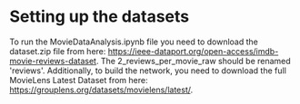 # Setting up the datasets

To run the MovieDataAnalysis.ipynb file you need to download the dataset.zip file from here: https://ieee-dataport.org/open-access/imdb-movie-reviews-dataset. The 2_reviews_per_movie_raw should be renamed 'reviews'. Additionally, to build the network, you need to download the full MovieLens Latest Dataset from here: https://grouplens.org/datasets/movielens/latest/.
